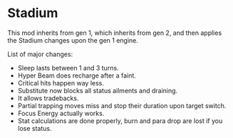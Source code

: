 Stadium
====================

This mod inherits from gen 1, which inherits from gen 2, and then applies the Stadium changes upon the gen 1 engine.

List of major changes:

 * Sleep lasts between 1 and 3 turns.
 * Hyper Beam does recharge after a faint.
 * Critical hits happen way less.
 * Substitute now blocks all status ailments and draining.
 * It allows tradebacks.
 * Partial trapping moves miss and stop their duration upon target switch.
 * Focus Energy actually works.
 * Stat calculations are done properly, burn and para drop are lost if you lose status.
